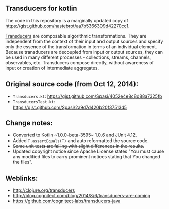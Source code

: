 ## Transducers for kotlin

The code in this repository is a marginally updated copy of https://gist.github.com/hastebrot/aa7b5366309d42270cc1.
 

[Transducers](http://clojure.org/transducers) are composable algorithmic transformations. They are independent from the context of their input and output sources and specify only the essence of the transformation in terms of an individual element. Because transducers are decoupled from input or output sources, they can be used in many different processes - collections, streams, channels, observables, etc. Transducers compose directly, without awareness of input or creation of intermediate aggregates.

## Original source code (from Oct 12, 2014):

- `Transducers.kt`: https://gist.github.com/Spasi/4052e4e8c8d88a7325fb
- `TransducersTest.kt`: https://gist.github.com/Spasi/2a9d7d420b20f37513d5

## Change notes:

- Converted to Kotlin ~1.0.0-beta-3595~ 1.0.6 and JUnit 4.12.
- Added `T.assertEquals(T)` and auto reformatted the source code.
- ~~Some unit tests are failing with slight differences in the results.~~
- Updated copyright notice since Apache License states "You must cause any modified files to carry prominent notices stating that You changed the files".

## Weblinks:

- http://clojure.org/transducers
- http://blog.cognitect.com/blog/2014/8/6/transducers-are-coming
- https://github.com/cognitect-labs/transducers-java